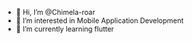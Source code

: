- 👋 Hi, I’m @Chimela-roar
- 👀 I’m interested in Mobile Application Development
- 🌱 I’m currently learning flutter 

<!---
Chimela-roar/Chimela-roar is a ✨ special ✨ repository because its `README.md` (this file) appears on your GitHub profile.
You can click the Preview link to take a look at your changes.
--->
